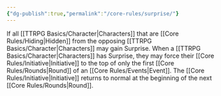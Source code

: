 ```yaml
---
{"dg-publish":true,"permalink":"/core-rules/surprise/"}
---
```


If all [[TTRPG Basics/Character\|Characters]] that are [[Core Rules/Hiding\|Hidden]] from the opposing [[TTRPG Basics/Character\|Characters]] may gain Surprise. When a [[TTRPG Basics/Character\|Characters]] has Surprise, they may force their [[Core Rules/Initiative\|Initiative]] to the top of only the first [[Core Rules/Rounds\|Round]] of an [[Core Rules/Events\|Event]]. The [[Core Rules/Initiative\|Initiative]] returns to normal at the beginning of the next [[Core Rules/Rounds\|Round]].